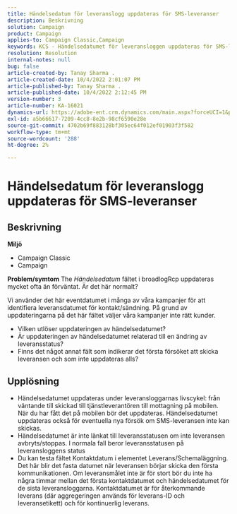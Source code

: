 ```yaml
---
title: Händelsedatum för leveranslogg uppdateras för SMS-leveranser
description: Beskrivning
solution: Campaign
product: Campaign
applies-to: Campaign Classic,Campaign
keywords: KCS - Händelsedatumet för leveransloggen uppdateras för SMS-leveranser.
resolution: Resolution
internal-notes: null
bug: false
article-created-by: Tanay Sharma .
article-created-date: 10/4/2022 2:01:07 PM
article-published-by: Tanay Sharma .
article-published-date: 10/4/2022 2:12:45 PM
version-number: 3
article-number: KA-16021
dynamics-url: https://adobe-ent.crm.dynamics.com/main.aspx?forceUCI=1&pagetype=entityrecord&etn=knowledgearticle&id=35c58ef9-ec43-ed11-bba2-0022480868ff
exl-id: a5b66617-7209-4cc8-8e2b-98cf6590e28e
source-git-commit: 4702b69f883128bf305ec64f012ef01903f3f582
workflow-type: tm+mt
source-wordcount: '288'
ht-degree: 2%

---
```


# Händelsedatum för leveranslogg uppdateras för SMS-leveranser

## Beskrivning

<b>Miljö</b>
- Campaign Classic
- Campaign

<b>Problem/symtom</b>
The *Händelsedatum* fältet i broadlogRcp uppdateras mycket ofta än förväntat. Är det här normalt?

Vi använder det här eventdatumet i många av våra kampanjer för att identifiera leveransdatumet för kontakt/sändning. På grund av uppdateringarna på det här fältet väljer våra kampanjer inte rätt kunder.

- Vilken utlöser uppdateringen av händelsedatumet?
- Är uppdateringen av händelsedatumet relaterad till en ändring av leveransstatus?
- Finns det något annat fält som indikerar det första försöket att skicka leveransen och som inte uppdateras alls?





## Upplösning


- Händelsedatumet uppdateras under leveransloggarnas livscykel: från väntande till skickad till tjänstleverantören till mottagning på mobilen. När du har fått det på mobilen bör det uppdateras. Händelsedatumet uppdateras också för eventuella nya försök om SMS-leveransen inte kan skickas.
- Händelsedatumet är inte länkat till leveransstatusen om inte leveransen avbryts/stoppas. I normala fall beror leveransstatusen på leveransloggens status
- Du kan testa fältet Kontaktdatum i elementet Leverans/Schemaläggning. Det här blir det fasta datumet när leveransen börjar skicka den första kommunikationen. Om leveransmålet inte är för stort bör du inte ha några timmar mellan det första kontaktdatumet och händelsedatumet för de sista leveransloggarna. Kontaktdatumet är för återkommande leverans (där aggregeringen används för leverans-ID och leveransetikett) och för kontinuerlig leverans.
